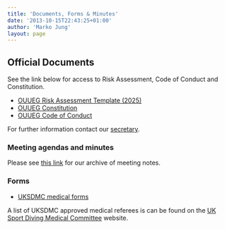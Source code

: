 ```yaml
---
title: 'Documents, Forms & Minutes'
date: '2013-10-15T22:43:25+01:00'
author: 'Marko Jung'
layout: page
---
```


## Official Documents

See the link below for access to Risk Assessment, Code of Conduct and Constitution.

- [OUUEG Risk Assessment Template (2025)](https://docs.google.com/document/d/1BZQW3fyfKTMp4z2rt_LoTMjjgfGnLtzq/view)
- [OUUEG Constitution](https://docs.google.com/document/d/1MsgxAaTmYGGfFS7qsuxUIqyE0tP840n4/view)
- [OUUEG Code of Conduct](https://docs.google.com/document/d/10fZPVQUTKVexur6zK2Hp_ZfMhypO_yh5/view)

For further information contact our [secretary](/about/committee).

### Meeting agendas and minutes

Please see [this link](https://drive.google.com/drive/folders/1Y2cWY354BMNhlH-rBQzLKQj_9dCbGHe7) for our archive of meeting notes.

### Forms

- [UKSDMC medical forms](https://www.ukdmc.org/downloads/)

A list of UKSDMC approved medical referees is can be found on the [UK Sport Diving Medical Committee](https://www.uksdmc.co.uk/) website.
